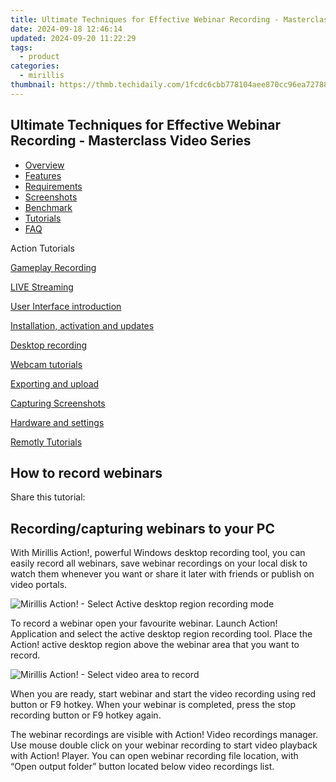 ```yaml
---
title: Ultimate Techniques for Effective Webinar Recording - Masterclass Video Series
date: 2024-09-18 12:46:14
updated: 2024-09-20 11:22:29
tags:
  - product
categories:
  - mirillis
thumbnail: https://thmb.techidaily.com/1fcdc6cbb778104aee870cc96ea727883cbb745be14bb05420507854521a636d.jpg
---
```


## Ultimate Techniques for Effective Webinar Recording - Masterclass Video Series

* [Overview](https://tools.techidaily.com/mirillis/products/)
* [Features](https://tools.techidaily.com/mirillis/products/)
* [Requirements](https://tools.techidaily.com/mirillis/products/)
* [Screenshots](https://tools.techidaily.com/mirillis/products/)
* [Benchmark](https://tools.techidaily.com/mirillis/products/)
* [Tutorials](https://tools.techidaily.com/mirillis/products/)
* [FAQ](https://tools.techidaily.com/mirillis/products/)

Action Tutorials

[Gameplay Recording](https://tools.techidaily.com/mirillis/products/) 

[LIVE Streaming](https://tools.techidaily.com/mirillis/products/) 

[User Interface introduction](https://tools.techidaily.com/mirillis/products/) 

[Installation, activation and updates](https://tools.techidaily.com/mirillis/products/) 

[Desktop recording](https://tools.techidaily.com/mirillis/products/) 

[Webcam tutorials](https://tools.techidaily.com/mirillis/products/) 

[Exporting and upload](https://tools.techidaily.com/mirillis/products/) 

[Capturing Screenshots](https://tools.techidaily.com/mirillis/products/) 

[Hardware and settings](https://tools.techidaily.com/mirillis/products/) 

[Remotly Tutorials](https://remotly.com/tutorials/getting-started-with-remotly-for-windows-pc) 

## How to record webinars

  
 Share this tutorial:

##  Recording/capturing webinars to your PC 

 With Mirillis Action!, powerful Windows desktop recording tool, you can easily record all webinars, save webinar recordings on your local disk to watch them whenever you want or share it later with friends or publish on video portals. 

![Mirillis Action! - Select Active desktop region recording mode](https://mirillis.com/res/old/gfx/tutorials/howto/dv2.png) 

 To record a webinar open your favourite webinar. Launch Action! Application and select the active desktop region recording tool. Place the Action! active desktop region above the webinar area that you want to record.

![Mirillis Action! - Select video area to record](https://mirillis.com/res/old/gfx/tutorials/howto/webinar.png) 

 When you are ready, start webinar and start the video recording using red button or F9 hotkey. When your webinar is completed, press the stop recording button or F9 hotkey again.

 The webinar recordings are visible with Action! Video recordings manager. Use mouse double click on your webinar recording to start video playback with Action! Player. You can open webinar recording file location, with “Open output folder” button located below video recordings list.

<ins class="adsbygoogle"
     style="display:block"
     data-ad-format="autorelaxed"
     data-ad-client="ca-pub-7571918770474297"
     data-ad-slot="1223367746"></ins>



<ins class="adsbygoogle"
     style="display:block"
     data-ad-client="ca-pub-7571918770474297"
     data-ad-slot="8358498916"
     data-ad-format="auto"
     data-full-width-responsive="true"></ins>
